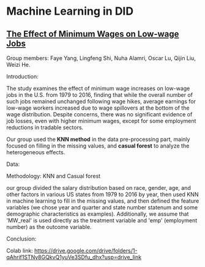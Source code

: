 # Machine Learning in DID
## [The Effect of Minimum Wages on Low-wage Jobs](https://doi.org/10.1093/qje/qjz014)
Group members: Faye Yang, Lingfeng Shi, Nuha Alamri, Oscar Lu, Qijin Liu, Weizi He.

Introduction:

The study examines the effect of minimum wage increases on low-wage jobs in the U.S. from 1979 to 2016, finding that while the overall number of such jobs remained unchanged following wage hikes, average earnings for low-wage workers increased due to wage spillovers at the bottom of the wage distribution. Despite concerns, there was no significant evidence of job losses, even with higher minimum wages, except for some employment reductions in tradable sectors.

Our group used the **KNN method** in the data pre-processing part, mainly focused on filling in the missing values, and **casual forest** to analyze the heterogeneous effects.

Data:

Methodology: KNN and Casual forest

our group divided the salary distribution based on race, gender, age, and other factors in various US states from 1979 to 2016 by year, then used KNN in machine learning to fill in the missing values, and then defined the feature variables (we chose year and quarter and state number statenum and some demographic characteristics as examples). Additionally, we assume that 'MW_real' is used directly as the treatment variable and 'emp' (employment number) as the outcome variable.

Conclusion:

Colab link: https://drive.google.com/drive/folders/1-qAhrif1STNy8GQkvQ1yuVe3SDfu_dhx?usp=drive_link
